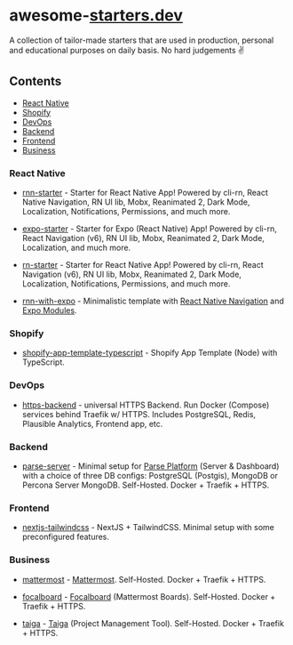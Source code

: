 # awesome-[starters.dev](https://starters.dev)

A collection of tailor-made starters that are used in production, personal and educational purposes on daily basis. No hard judgements ✌️

## Contents

- [React Native](#react-native)
- [Shopify](#shopify)
- [DevOps](#devops)
- [Backend](#backend)
- [Frontend](#frontend)
- [Business](#business)

### React Native

- [rnn-starter](https://github.com/kanzitelli/rnn-starter) - Starter for React Native App! Powered by cli-rn, React Native Navigation, RN UI lib, Mobx, Reanimated 2, Dark Mode, Localization, Notifications, Permissions, and much more.

- [expo-starter](https://github.com/kanzitelli/expo-starter) - Starter for Expo (React Native) App! Powered by cli-rn, React Navigation (v6), RN UI lib, Mobx, Reanimated 2, Dark Mode, Localization, and much more.

- [rn-starter](https://github.com/kanzitelli/rn-starter) - Starter for React Native App! Powered by cli-rn, React Navigation (v6), RN UI lib, Mobx, Reanimated 2, Dark Mode, Localization, Notifications, Permissions, and much more.

- [rnn-with-expo](https://github.com/starters-dev/rnn-with-expo) - Minimalistic template with [React Native Navigation](https://github.com/wix/react-native-navigation) and [Expo Modules](https://github.com/expo/expo).

### Shopify

- [shopify-app-template-typescript](https://github.com/kanzitelli/shopify-app-template-typescript) - Shopify App Template (Node) with TypeScript.

### DevOps

- [https-backend](https://github.com/starters-dev/https-backend) - universal HTTPS Backend. Run Docker (Compose) services behind Traefik w/ HTTPS. Includes PostgreSQL, Redis, Plausible Analytics, Frontend app, etc.

### Backend

- [parse-server](https://github.com/starters-dev/parse-server) - Minimal setup for [Parse Platform](https://parseplatform.org/) (Server & Dashboard) with a choice of three DB configs: PostgreSQL (Postgis), MongoDB or Percona Server MongoDB. Self-Hosted. Docker + Traefik + HTTPS.

### Frontend

- [nextjs-tailwindcss](https://github.com/starters-dev/nextjs-tailwindcss) - NextJS + TailwindCSS. Minimal setup with some preconfigured features.

### Business

- [mattermost](https://github.com/starters-dev/mattermost) - [Mattermost](https://mattermost.com). Self-Hosted. Docker + Traefik + HTTPS.

- [focalboard](https://github.com/starters-dev/focalboard) - [Focalboard](https://focalboard.com) (Mattermost Boards). Self-Hosted. Docker + Traefik + HTTPS.

- [taiga](https://github.com/starters-dev/taiga) - [Taiga](https://www.taiga.io) (Project Management Tool). Self-Hosted. Docker + Traefik + HTTPS.

